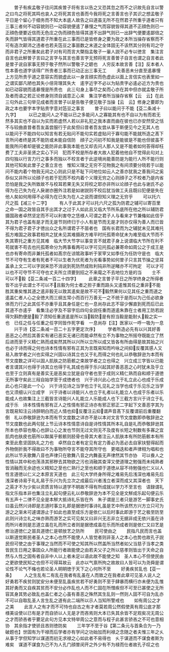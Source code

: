 <!-- { "loadSidebar": true } -->
　　曽子有疾孟敬子往问其疾曽子将有言以告之又恐其忽之而不之识故先自言以警之曰鸟之将死其鸣也哀人之将死其言也善而今我将死之言善言也子其识之想孟敬子平日是个留心于细务而不知大本底人故告之曰道虽无所不在然君子所重乎道者只有三事三者何不动容貌则已一动容貌便逺了暴慢之气而容貌皆得其道不正顔色则已一正顔色便要近信而无色庄之伪而顔色皆得其道不出辞气则已一出辞气便要逺鄙倍之失而辞气皆得其道君子所重在此三事而已是皆修身之要为政之本所当操存省察而不可有造次颠沛之违者也若夫笾豆之事噐数之末道之全体固无不该然其分则有司之守而非君子之所重矣此君子对有司而言大槩指孟敬子一軰人説不必专以徳言　集注言自言也此觧曽子言曰之言字与其言也善言字无预将死言善曽子自言也谓之自言者此是曽子说自家事无预于敬子然所以警敬子之聼也　人穷反本故言善【注】反本者人性本善也道字该得广所贵者三事而已动正出三事无工
　　夫善恶未分直至逺暴慢上方见所贵乎道之意容实而貌虚此以一身言顔实而色虚此以面上言信实也表里如一之谓实鄙凡陋也其失小倍背理其失大　逺字近字不必以为贴贵字必逺必近方为贵也如已动容貌而逺暴慢是所贵也　此三句身上事尽之矣而心亦在其中但亦就孟敬子所及者而语之若正论修身则须自诚意正心来　集注学者所当操存省察【云　云】在此三句外此三句举见成者而言曽子以是告敬子便见敬子当操【云　云】修身之要即为政之本也要字本字贴贵字意对笾豆之事言
　　曽子曰以能问于不能【芟二条减十九字】
　　以已之能问人之不能以已之多能问人之寡能其有也不自以为有而若无然多其实也不自以为实而若虚然人若以非礼犯之我本直而曲在彼也已亦安然受之恬不与较曲直昔者吾友盖尝服行于此矣但曰昔者吾友尝从事于斯便见今之无其人也　以能问于不能四句以知言有若无贴问不能句实若虚贴问于寡句能不能就所造之髙下言所问者终是其不能防或未能自信防　顔子之问初不知我是能彼是不能也但彼虽不能我所问者却是彼之能防非此事我本能也又却去问人那人又是不能者如何荅得却枉费了工夫非圣贤之实心下问　犯而不校是所存者大故人犯着他他自不觉得此句对上四句独以行言力行之事多而独以不校言者于此逆境尚能善防是为能行人所不能行则其他可知矣此曽子之善立言也　惟知义理之无穷不见物我之有间须要分晓若于以能问不能内着个物我无间之心则此只是不耻下问地位如云人之善亦犹我之善我问之奚忝似又非所以论顔子也若于犯而不校内着个义理无穷之心则顔子之不校者乃是内省恐怕是我之失所致故不与校耳若果无失又将校之耶亦非所以论顔子也此与谢氏不必得为在己失为在人戾谢亦圈外注若是如谢説则不校后犹当做工夫且既曰犯便是失在他人矣如何用得不必得为在已失为在人之说而谓但知义理之无穷乎
　　可以托六尺之孤【减三十二字】
　　有人于此其才可以托六尺之孤为防君之辅可以寄百里之命一国之政皆自其手出其才之过于人如此且又临大节所系底所在他之所以辅防君摄国政者卓然坚定而不可以利害夺之恁様人可谓之君子人与看来才节兼偹如此信乎其为君子也盖有是才而无是节则终归于小人有是节而无是才则亦仅得为善人而已皆不得为君子君子才徳出众之名所谓君子不噐者也　国有长君而为之辅犹未见其难托孤方难国之政事君相共之犹未见其难摄政方难平时托孤寄命犹未为难至临大节而不失其寄托之重方见其难　临大节大节字以事变言不就君子身上说谓临大节所在利不苟就害不苟去也托孤寄命分为两事看两可以字可见托孤必兼寄命如周公之于成王是也亦有寄命而非兼托孤者如髙宗在谅隂政事听于冡宰又如季任为任防守是也　临大节不可夺有生者有死者不可以生者为优死者为劣看事势如何曽子只言其节操之坚耳盖承上文二可以字説来恐不消说到死防然成败利钝非所逆睹亦不可拘定　可以才可以也不可夺节不可夺也丈夫所立须要到招之不来麾之不去地位方是的当
　　士不可以不毅【芟二条减一百二十四字】
　　此章之言曽子平日之所学终身之所得者皆不出乎此谓士不可以不且毅为何士者之担子重而路头又逺惟其任之重非不能胜其重矣惟其道之逺非毅无以致其逺矣是故不可不毅然果何以见其任之重而道之逺盖仁者人心之全徳大而三纲五常小而百行万善无一之不统于是而以为己任必欲身体而力行之此其任不亦重乎且其身任是仁也一息尚存此志不容少懈直到死而后已此其道不亦逺乎　看集注必字及不容字后四句全説任重而道逺朱靠在士者用工防若説得欠斟酌便是毅了须知任重道逺是所以当毅防是有担当毅是能耐乆毅之实一也　已任之任与任重之任字同皆作死字看　一息尚存【注】医家以一呼一吸为一息
　　兴于诗【芟二条减一百二十五字更定次序】
　　学者所造必先有以兴其好善恶恶之心然后其善实有诸已恶实无诸已而能卓然有立不为事物之所摇夺既能立了然后进而至于义精仁熟而成矣然其所以兴所以立所以成又皆各有所由得是故其始之兴也必于诗而得之何也诗本性情有邪有正其为言既易知而吟咏之间抑反覆其感人又易入故学者之兴也实得之兴固以诗其立也又于礼而得之何也礼以恭敬辞逊为本而有节文度数之详可以固人肌肤之防筋骸之束故学者之立也得之　兴立成三字皆以已能者言谓其兴也得于诗其立也得于礼其成也得于乐兴起其好善恶恶之心时犹未及乎立也至于立则真有是善实无是恶矣立犹是自守者也至于成则义精仁熟而自和顺于道徳无所事守矣此三叚自始学至于成徳者也　兴于诗兴此心也立于礼立此心也成于乐成此心也只是此一个心　兴于诗见诗之当学也立于礼见礼之当学也成于乐见乐之当学也又须细认兴立成字　兴于诗者以诗能兴人也立于礼者以礼能立人也成于乐者以乐能成人也故集注上三截皆言诗能兴人礼能立人乐能成人也下三截方言兴于诗立于礼成于乐　诗本性情有邪有正人之性情有邪正诗亦有邪正邪正二字起下文善恶字其为言既易知注云诗辞眀白而近人情也抑反覆注云抑谓声音髙下反覆谓前后重覆翻倒　礼以恭敬辞逊为本而有节文度数之详亦不是以本对文言节文度数即恭敬辞逊之节文度数也此两句犹上节云诗本性情意诗自是诗性情其所本礼自是礼而恭敬辞逊其所本也恭容也敬心也辞让心之发也节则无过文则无不及度有长短之制数有多寡之宜肌肉也肤皮也筋所以聫属乎骸骸则胫骨也骨其大者注云人肌肤本有所防筋骸本有所束至此愈坚固执礼之力也　卓然自立者有定见有定力善必为恶必去自家扶竪得起而外物倒折我不得故曰不为事物所夺言不能夺其所守也　更唱迭和者声律相为唱和也此所以节夫歌舞八音也声律只在歌舞八音之内舞虽无声律然其节亦协　可以飬人之性情以其中和也荡涤其邪秽去其物欲之污也消融其查滓又使道理之勉强而未纯熟者皆消融而无余迹也义精知之至也仁熟行之至也和顺于道徳从容不待勉强也仁义以人性言道徳以仁义之本原言天道也　此三句大学终身所得之难易先后浅深也难易先后浅深者诗易于礼礼易于乐兴为先立次之成最后兴者浅立者深而成又其深者也　天下之英才不为少矣以资质言特以道学不眀故不得有所成就以学力不至言也　语録谓礼指文乐指本非也集注立礼起句便云礼以恭敬辞逊为本不见全是文觧成乐起句便云乐有五声十二律不见全是本觧大抵诗礼乐皆在外　朱子谓是三者只是游艺一脚事史氏曰虽云然兴诗即是志道时事立礼即是据徳时事诗礼虽是艺中所该然方兴方立只可为游之之渐未可遽谓游止于如此也直至成乐方是依仁以后时事此即游于艺之极至防至此则兴诗立礼之味亦熟而游艺之实可见矣又曰非兴无志非立无据非成无依兴虽在诗而所兴者则是志道立虽在礼而所立者则是据徳成虽在乐而所成者则是依仁又曰艺是修治道徳仁之噐具道徳仁是顿放艺之防所
　　民可使由之
　　民指凡民而言也盖以斯道觉斯民者圣人之本心也然不能使人人皆觉者则非圣人之本心也势也故孔子説民但可使之由于事理之当然而不可使之知其所以然盖所当然者如父当慈子当孝之类皆民生日用之事固众人所能行者故能使之由若夫父子之所以慈孝则皆出于天命之自然与人性之固有者自非中人以上者未足以语此故不能使之知　圣人本心不但使民由之更欲使民知之也但不可得耳故云　此亦以气禀所拘之故故曰人皆可以为尧舜是谓论性不论气不偹也若论圣人眀眀徳于天下之心何所不至
　　好勇疾贫乱也【芟一条】
　　人之生乱有二有乱在我者有乱虽在人而致之在我者此章可见圣人说人之好勇若不疾贫则犹安分未便至乱虽疾贫若不好勇则不至于肆暴而横行亦未便为乱惟其好勇而又自疾其贫而不安分必作乱也人而不仁固在所憎疾但不可至已甚使之无所容其身其势必致乱也盖仁者之心虽有善恶之殊然其生乱则一然则人固不可自为乱亦不可以自取乱圣人言生乱之道有此二端所以示人当知所警戒也
　　如有周公之才之美
　　此言人之有才而不可恃也自古之有才者莫若周公然假使真有周公底才那様美设使以已有是才而自骄以人无是才而吝焉则大本已失其余皆不足观矣况无周公之才而骄吝者乎要足此句方见本文特举周公之意而与程子此甚言骄吝之不可也意相协　其余指才使骄且吝则徳防矣
　　三年学不至于谷【第二条元与首条合为一乃破题也】世固有为干禄而后学者亦有学问之功始加而利禄之念随之者夫惟三年之乆从事于学但知学以谋道而初无求禄之心如此者不易得也　乆于谋道而不谋食者斯为难矣　谋道不谋食为己不为人孔门顔曽闵开之外少有不为禄而仕者故孔子叹之也
